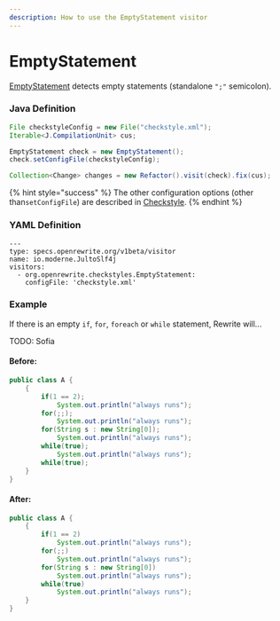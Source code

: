 ```yaml
---
description: How to use the EmptyStatement visitor
---
```


# EmptyStatement

[EmptyStatement](https://checkstyle.sourceforge.io/config_coding.html#EmptyStatement) detects empty statements \(standalone `";"` semicolon\).

### Java Definition 

```java
File checkstyleConfig = new File("checkstyle.xml");
Iterable<J.CompilationUnit> cus;

EmptyStatement check = new EmptyStatement();
check.setConfigFile(checkstyleConfig);

Collection<Change> changes = new Refactor().visit(check).fix(cus);
```

{% hint style="success" %}
The other configuration options \(other than`setConfigFile`\) are described in [Checkstyle](./#configuration-options).
{% endhint %}

### YAML Definition

```text
---
type: specs.openrewrite.org/v1beta/visitor
name: io.moderne.JultoSlf4j
visitors:
  - org.openrewrite.checkstyles.EmptyStatement:
    configFile: 'checkstyle.xml'
```

### Example

If there is an empty `if`, `for`, `foreach` or `while` statement, Rewrite will...

TODO: Sofia

#### Before:

```java
public class A {
    {
        if(1 == 2);
            System.out.println("always runs");
        for(;;);
            System.out.println("always runs");
        for(String s : new String[0]);
            System.out.println("always runs");
        while(true);
            System.out.println("always runs");
        while(true);
    }
}
```

#### After:

```java
public class A {
    {
        if(1 == 2)
            System.out.println("always runs");
        for(;;)
            System.out.println("always runs");
        for(String s : new String[0])
            System.out.println("always runs");
        while(true)
            System.out.println("always runs");
    }
}
```


